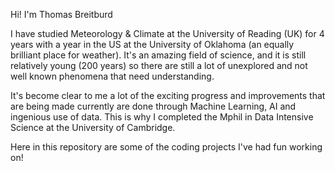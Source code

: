 Hi! I'm Thomas Breitburd

I have studied Meteorology & Climate at the University of Reading (UK) for 4 years with a year in the US at the University of Oklahoma (an equally brilliant place for weather). It's an amazing field of science, and it is still relatively young (200 years) so there are still a lot of unexplored and not well known phenomena that need understanding.

It's become clear to me a lot of the exciting progress and improvements that are being made currently are done through Machine Learning, AI and ingenious use of data. This is why I completed the Mphil in Data Intensive Science at the University of Cambridge.

Here in this repository are some of the coding projects I've had fun working on!
